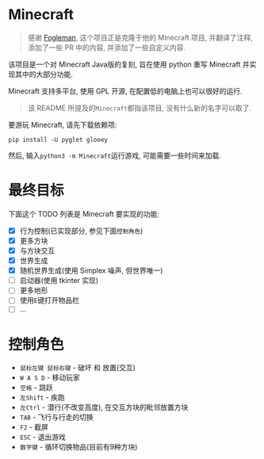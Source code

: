 # Minecraft
> 感谢 [Fogleman](https://github.com/fogleman/Minecraft), 这个项目正是克隆于他的 Minecraft 项目, 并翻译了注释, 
添加了一些 PR 中的内容, 并添加了一些自定义内容.

该项目是一个对 Minecraft Java版的复刻, 旨在使用 python 重写 Minecraft 并实现其中的大部分功能.

Minecraft 支持多平台, 使用 GPL 开源, 在配置低的电脑上也可以很好的运行.
> 该 README 所提及的`Minecraft`都指该项目, 没有什么新的名字可以取了.

要游玩 Minecraft, 请先下载依赖项:
```shell
pip install -U pyglet glooey
```

然后, 输入`python3 -m Minecraft`运行游戏, 可能需要一些时间来加载.

# 最终目标
下面这个 TODO 列表是 Minecraft 要实现的功能:

- [x] 行为控制(已实现部分, 参见下面`控制角色`)
- [x] 更多方块
- [x] 与方块交互
- [x] 世界生成
- [x] 随机世界生成(使用 Simplex 噪声, 但世界唯一)
- [ ] 启动器(使用 tkinter 实现)
- [ ] 更多地形
- [ ] 使用`E`键打开物品栏
- [ ] ...

# 控制角色
- `鼠标左键 鼠标右键` - 破坏 和 放置(交互)
- `W A S D` - 移动玩家
- `空格` - 跳跃
- `左Shift` - 疾跑
- `左Ctrl` - 潜行(不改变高度), 在交互方块的毗邻放置方块
- `TAB` - 飞行与行走的切换
- `F2` - 截屏
- `ESC` - 退出游戏
- `数字键` - 循环切换物品(目前有9种方块)
